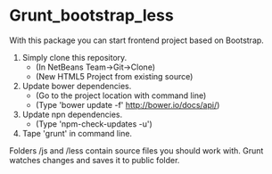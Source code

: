 Grunt_bootstrap_less
====================
With this package you can start frontend project based on Bootstrap. <br>
1. Simply clone this repository. <br>
    - (In NetBeans Team->Git->Clone)<br>
    - (New HTML5 Project from existing source)<br>
2. Update bower dependencies.<br>
    - (Go to the project location with command line)<br>
    - (Type 'bower update -f'   http://bower.io/docs/api/)<br>
3. Update npn dependencies.<br>
    - (Type 'npm-check-updates -u')
4. Tape 'grunt' in command line.<br>

Folders /js and /less contain source files you should work with. Grunt watches changes and saves it to public folder. 
